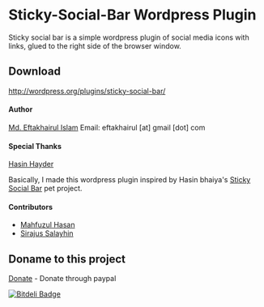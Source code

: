 Sticky-Social-Bar Wordpress Plugin
=========

Sticky social bar is a simple wordpress plugin of social media icons with links, glued to the right side of the browser window.


Download
--------------
http://wordpress.org/plugins/sticky-social-bar/


#### Author 
[Md. Eftakhairul Islam]     Email: eftakhairul [at] gmail [dot] com

#### Special Thanks 
[Hasin Hayder]

Basically, I made this wordpress plugin inspired by Hasin bhaiya's  [Sticky Social Bar] pet project.

#### Contributors 
* [Mahfuzul Hasan]
* [Sirajus Salayhin]

Doname to this project
----
[Donate] - Donate through paypal


[![Bitdeli Badge](https://d2weczhvl823v0.cloudfront.net/eftakhairul/Sticky-Social-Bar/trend.png)](https://bitdeli.com/free "Bitdeli Badge")


[Md. Eftakhairul Islam]:http://eftakhairul.com
[Mahfuzul Hasan]:https://github.com/mahfuzul
[Sirajus Salayhin]:https://github.com/salayhin
[Hasin Hayder]:https://github.com/hasinhayder
[Sticky Social Bar]:https://github.com/hasinhayder/StickySocialBar
[Donate]:https://www.paypal.com/cgi-bin/webscr?cmd=_donations&business=eftakhairul%40gmail%2ecom&lc=CA&item_name=Eftakhairul%20world&item_number=web_product&currency_code=CAD&bn=PP%2dDonationsBF%3abtn_donateCC_LG%2egif%3aNonHosted
